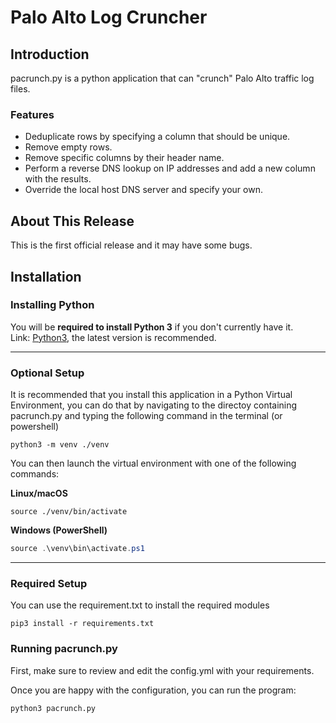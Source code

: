 # Palo Alto Log Cruncher

## Introduction

pacrunch.py is a python application that can "crunch" Palo Alto traffic log files.

### Features

* Deduplicate rows by specifying a column that should be unique.
* Remove empty rows.
* Remove specific columns by their header name.
* Perform a reverse DNS lookup on IP addresses and add a new column with the results.
* Override the local host DNS server and specify your own.

## About This Release
This is the first official release and it may have some bugs.

## Installation

### Installing Python

You will be **required to install Python 3** if you don't currently have it. <br> 
Link: [Python3](https://www.python.org/), the latest version is recommended.

---

### Optional Setup
It is recommended that you install this application in a Python Virtual Environment, you can do that by navigating to the directoy containing pacrunch.py and typing the following command in the terminal (or powershell)
```shell
python3 -m venv ./venv
```
You can then launch the virtual environment with one of the following commands:

**Linux/macOS**
```shell
source ./venv/bin/activate
```

**Windows (PowerShell)**
```powershell
source .\venv\bin\activate.ps1
```

---

### Required Setup
You can use the requirement.txt to install the required modules
```shell
pip3 install -r requirements.txt
```

### Running pacrunch.py
First, make sure to review and edit the config.yml with your requirements.

Once you are happy with the configuration, you can run the program:
```shell
python3 pacrunch.py
```